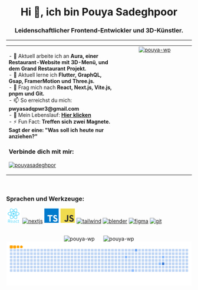 <div align="center">
  <h1 align="center">Hi 👋, ich bin Pouya Sadeghpoor</h1>
  <h3 align="center">Leidenschaftlicher Frontend-Entwickler und 3D-Künstler.</h3>
</div>

---

<table>
  <tr>
    <td valign="top" width="60%">
      <br/>
      - 🔭 Aktuell arbeite ich an <b>Aura, einer Restaurant-Website mit 3D-Menü, und dem Grand Restaurant Projekt.</b>
      <br/>
      - 🌱 Aktuell lerne ich <b>Flutter, GraphQL, Gsap, FramerMotion und Three.js.</b>
      <br/>
      - 💬 Frag mich nach <b>React, Next.js, Vite.js, pnpm und Git.</b>
      <br/>
      - 📫 So erreichst du mich: <b>pwyasadqpwr3@gmail.com</b>
      <br/>
      - 📄 Mein Lebenslauf: <b><a href="https://resome.link/">Hier klicken</a></b> <br/>
      - ⚡ Fun Fact: <b>Treffen sich zwei Magnete. Sagt der eine: "Was soll ich heute nur anziehen?"</b>
      <br/>
      <h3 align="left">Verbinde dich mit mir:</h3>
      <p align="left">
        <a href="https://linkedin.com/in/pouyasadeghpor" target="blank">
          <img align="center" src="https://raw.githubusercontent.com/rahuldkjain/github-profile-readme-generator/master/src/images/icons/Social/linked-in-alt.svg" alt="pouyasadeghpor" height="30" width="40" />
        </a>
      </p>
    </td>
    <td valign="top" width="40%">
      <div align="center">
        <a href="https://github.com/ryo-ma/github-profile-trophy">
          <img src="https://github-profile-trophy.vercel.app/?username=pouya-wp&theme=light&no-frame=true&no-bg=true&margin-w=4" alt="pouya-wp" />
        </a>
      </div>
    </td>
  </tr>
</table>

<br/>

<h3 align="left">Sprachen und Werkzeuge:</h3>
<p align="left">
  <a href="https://reactjs.org/" target="_blank" rel="noreferrer"><img src="https://raw.githubusercontent.com/devicons/devicon/master/icons/react/react-original-wordmark.svg" alt="react" width="40" height="40"/></a>
  <a href="https://nextjs.org/" target="_blank" rel="noreferrer"><img src="https://cdn.worldvectorlogo.com/logos/nextjs-2.svg" alt="nextjs" width="40" height="40"/></a>
  <a href="https://www.typescriptlang.org/" target="_blank" rel="noreferrer"><img src="https://raw.githubusercontent.com/devicons/devicon/master/icons/typescript/typescript-original.svg" alt="typescript" width="40" height="40"/></a>
  <a href="https://developer.mozilla.org/en-US/docs/Web/JavaScript" target="_blank" rel="noreferrer"><img src="https://raw.githubusercontent.com/devicons/devicon/master/icons/javascript/javascript-original.svg" alt="javascript" width="40" height="40"/></a>
  <a href="https://tailwindcss.com/" target="_blank" rel="noreferrer"><img src="https://www.vectorlogo.zone/logos/tailwindcss/tailwindcss-icon.svg" alt="tailwind" width="40" height="40"/></a>
  <a href="https://www.blender.org/" target="_blank" rel="noreferrer"><img src="https://download.blender.org/branding/community/blender_community_badge_white.svg" alt="blender" width="40" height="40"/></a>
  <a href="https://www.figma.com/" target="_blank" rel="noreferrer"><img src="https://www.vectorlogo.zone/logos/figma/figma-icon.svg" alt="figma" width="40" height="40"/></a>
  <a href="https://git-scm.com/" target="_blank" rel="noreferrer"><img src="https://www.vectorlogo.zone/logos/git-scm/git-scm-icon.svg" alt="git" width="40" height="40"/></a>
</p>

<br/>

<div align="center">
  <img src="https://github-readme-stats.vercel.app/api/top-langs?username=pouya-wp&show_icons=true&locale=en&layout=compact&theme=default&bg_color=ffffff&hide_border=true" alt="pouya-wp" />
  &nbsp;&nbsp;&nbsp;&nbsp;
  <img src="https://github-readme-stats.vercel.app/api?username=pouya-wp&show_icons=true&locale=en&theme=default&bg_color=ffffff&hide_border=true" alt="pouya-wp" />
</div>

<div align="center">
  <img src="https://raw.githubusercontent.com/pouya-wp/pouya-wp/output/ocean.gif" alt="Ocean Snake Animation">
</div>

